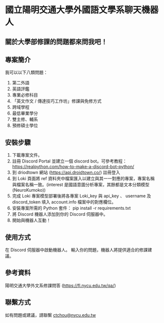 國立陽明交通大學外國語文學系聊天機器人
===
關於大學部修課的問題都來問我吧！
---
專案簡介
---
我可以以下八類問題：
1. 第二外語
2. 英語評鑑
3. 專業必修科目
4. 「英文作文 / 傳達技巧工作坊」修課與免修方式
5. 跨域學程
6. 最低畢業學分
7. 雙主修、輔系
8. 預修碩士學位

安裝步驟
---
1. 下載專案文件。
2. 註冊 Discord Portal 並建立一個 discord bot。可參考教程：https://realpython.com/how-to-make-a-discord-bot-python/
3. 到 driodtown 網站 (https://api.droidtown.co/) 註冊登入
4. 到 Loki 頁面將 ref 資料夾中檔案匯入以建立與其一一對應的專案，專案名稱與檔案名稱一致。(interest 是國語意圖分析專案，其餘都是文本分類模型(NeuroKumoko))
5. 完成 Loki 專案模型部署後將各專案 Loki_key 與 api_key 、 username 及 discord_token 填入 account.info 檔案中的對應欄位。
6. 安裝專案所需的 Python 套件：
pip install -r requirements.txt
7. 將 Discord 機器人添加到你的 Discord 伺服器中。
8. 開始與機器人互動！

使用方式
---
在 Discord 伺服器中啟動機器人。
輸入你的問題，機器人將提供適合的修課建議。

參考資料
---
陽明交通大學外文系修課問答 (https://fl.nycu.edu.tw/qa/)

聯繫方式
---
如有問題或建議，請聯繫 ctchou@nycu.edu.tw




